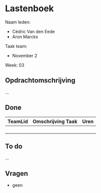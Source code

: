 # Lastenboek

Naam leden: 
- Cédric Van den Eede
- Aron Marckx

Taak team:
- November 2

Week: 03

## Opdrachtomschrijving
...

## Done
| TeamLid        | Omschrijving Taak | Uren           |
| -------------- | -------------- | -------------- |
|                |                |                |
|                |                |                |
|                |                |                |
|                |                |                |

## To do
...

## Vragen
- geen

